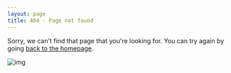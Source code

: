 ```yaml
---
layout: page
title: 404 - Page not found
---
```


Sorry, we can't find that page that you're looking for. You can try again by going [back to the homepage](https://darfig.github.io/).

![img](https://github.com/DarFig/darfig.github.io/blob/master/images/404.jpg?raw=true)
